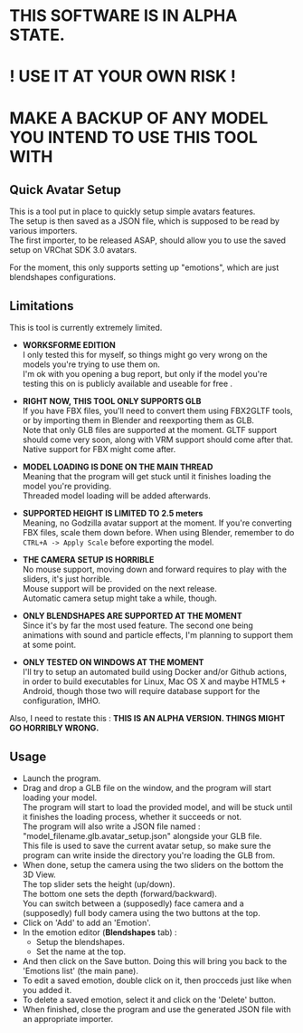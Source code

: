 # THIS SOFTWARE IS IN ALPHA STATE.  
# ! USE IT AT YOUR OWN RISK !  
# MAKE A BACKUP OF ANY MODEL YOU INTEND TO USE THIS TOOL WITH

Quick Avatar Setup
-------------------------

This is a tool put in place to quickly setup simple avatars features.  
The setup is then saved as a JSON file, which is supposed to be read by various
importers.  
The first importer, to be released ASAP, should allow you to use the saved setup
on VRChat SDK 3.0 avatars.

For the moment, this only supports setting up "emotions", which are just
blendshapes configurations.

Limitations
---------------

This is tool is currently extremely limited.

* **WORKSFORME EDITION**  
I only tested this for myself, so things might go very wrong on the models
you're trying to use them on.  
I'm ok with you opening a bug report, but only if the model you're testing
this on is publicly available and useable for free .

* **RIGHT NOW, THIS TOOL ONLY SUPPORTS GLB**  
If you have FBX files, you'll need to convert them using FBX2GLTF tools, or by
importing them in Blender and reexporting them as GLB.  
Note that only GLB files are supported at the moment. GLTF support should
come very soon, along with VRM support should come after that.  
Native support for FBX might come after.

* **MODEL LOADING IS DONE ON THE MAIN THREAD**  
Meaning that the program will get stuck until it finishes loading the model
you're providing.  
Threaded model loading will be added afterwards.

* **SUPPORTED HEIGHT IS LIMITED TO 2.5 meters**  
Meaning, no Godzilla avatar support at the moment. If you're converting FBX
files, scale them down before. When using Blender, remember to do
`CTRL+A -> Apply Scale` before exporting the model.

* **THE CAMERA SETUP IS HORRIBLE**  
No mouse support, moving down and forward requires to play with the sliders,
it's just horrible.  
Mouse support will be provided on the next release.  
Automatic camera setup might take a while, though.

* **ONLY BLENDSHAPES ARE SUPPORTED AT THE MOMENT**  
Since it's by far the most used feature. The second one being animations with
sound and particle effects, I'm planning to support them at some point.

* **ONLY TESTED ON WINDOWS AT THE MOMENT**  
I'll try to setup an automated build using Docker and/or Github actions, in order
to build executables for Linux, Mac OS X and maybe HTML5 + Android, though
those two will require database support for the configuration, IMHO.

Also, I need to restate this :
**THIS IS AN ALPHA VERSION. THINGS MIGHT GO HORRIBLY WRONG.**

Usage
--------

* Launch the program.
* Drag and drop a GLB file on the window, and the program will start loading
  your model.  
  The program will start to load the provided model, and will be stuck until
  it finishes the loading process, whether it succeeds or not.  
  The program will also write a JSON file named : 
  "model_filename.glb.avatar_setup.json" alongside your GLB file.  
  This file is used to save the current avatar setup, so make sure the program can
  write inside the directory you're loading the GLB from.
* When done, setup the camera using the two sliders on the bottom the 3D View.  
The top slider sets the height (up/down).  
The bottom one sets the depth (forward/backward).  
You can switch between a (supposedly) face camera and a (supposedly) full body
camera using the two buttons at the top.
* Click on 'Add' to add an 'Emotion'.
* In the emotion editor (**Blendshapes** tab) :
  * Setup the blendshapes.
  * Set the name at the top.
 * And then click on the Save button. Doing this will bring you back to the
 'Emotions list' (the main pane).
* To edit a saved emotion, double click on it, then procceds just like when you
added it.
* To delete a saved emotion, select it and click on the 'Delete' button.
* When finished, close the program and use the generated JSON file with an
appropriate importer.
